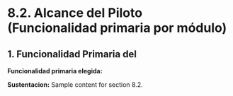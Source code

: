 # 8.2. Alcance del Piloto (Funcionalidad primaria por módulo)

## 1. Funcionalidad Primaria del

**Funcionalidad primaria elegida:**


**Sustentacion:**
Sample content for section 8.2.
